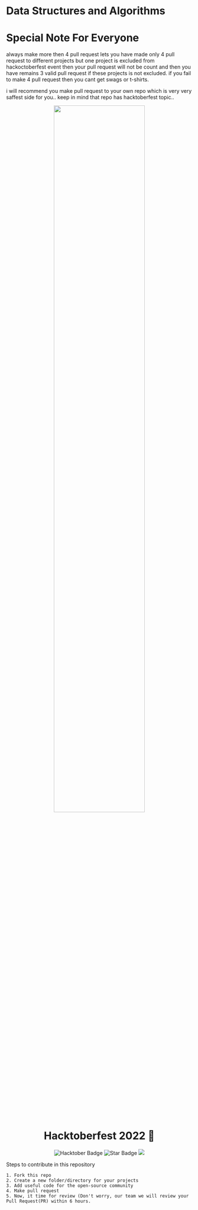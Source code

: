 
<h1 align="centre">
    <b>  Data Structures and Algorithms  </b>
</h1>
<h1> Special Note For Everyone </h1>
<p>
always make more then 4 pull request
lets you have made only 4 pull request to different projects
but one project is excluded from hackoctoberfest event then your pull request will not be count and 
then you have remains 3 valid pull request if these projects is not excluded.
if you fail to make 4 pull request then you cant get swags or t-shirts.

i will recommend you make pull request to your own repo which is very very saffest side for you..
keep in mind that repo has hacktoberfest topic..

</P>
<p align="center">
<a href="https://hacktoberfest.digitalocean.com/">
        <img src="https://user-images.githubusercontent.com/39916680/193060738-1facbd63-c6a3-4f84-9473-f9d7b2ee7f8c.png" width="70%">
    </a>
    <h1 align="center"> Hacktoberfest 2022 🎉</h1>
    <div align="center">
  
<img src="https://img.shields.io/badge/HacktoberFest-2022-blueviolet" alt="Hacktober Badge"/>


 <img src="https://img.shields.io/static/v1?label=%F0%9F%8C%9F&message=If%20Useful&style=style=flat&color=BC4E99" alt="Star Badge"/>
 <img src="https://img.shields.io/github/contributors/nearlegend/Dsa-Open-Source-HacktoberFest" >
</div>

</p>



Steps to contribute in this repository

    1. Fork this repo
    2. Create a new folder/directory for your projects
    3. Add useful code for the open-source community
    4. Make pull request
    5. Now, it time for review (Don't worry, our team we will review your Pull Request(PR) within 6 hours.
